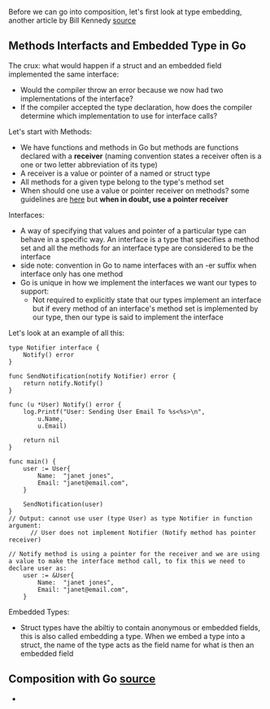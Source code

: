 Before we can go into composition, let's first look at type embedding, another article by Bill Kennedy [source](https://www.ardanlabs.com/blog/2014/05/methods-interfaces-and-embedded-types.html)

## Methods Interfacts and Embedded Type in Go
The crux: what would happen if a struct and an embedded field implemented the same interface:
* Would the compiler throw an error because we now had two implementations of the interface?
* If the compiler accepted the type declaration, how does the compiler determine which implementation to use for interface calls?

Let's start with Methods:
* We have functions and methods in Go but methods are functions declared with a **receiver** (naming convention states a receiver often is a one or two letter abbreviation of its type)
* A receiver is a value or pointer of a named or struct type
* All methods for a given type belong to the type's method set
* When should one use a value or pointer receiver on methods? some guidelines are [here](https://github.com/golang/go/wiki/CodeReviewComments#receiver-type) but **when in doubt, use a pointer receiver**

Interfaces:
* A way of specifying that values and pointer of a particular type can behave in a specific way. An interface is a type that specifies a method set and all the methods for an interface type are considered to be the interface
* side note: convention in Go to name interfaces with an -er suffix when interface only has one method
* Go is unique in how we implement the interfaces we want our types to support:
    * Not required to explicitly state that our types implement an interface but if every method of an interface's method set is implemented by our type, then our type is said to implement the interface

Let's look at an example of all this:
```golang
type Notifier interface {
    Notify() error
}

func SendNotification(notify Notifier) error {
    return notify.Notify()
}

func (u *User) Notify() error {
    log.Printf("User: Sending User Email To %s<%s>\n",
        u.Name,
        u.Email)

    return nil
}

func main() {
    user := User{
        Name:  "janet jones",
        Email: "janet@email.com",
    }

    SendNotification(user)
}
// Output: cannot use user (type User) as type Notifier in function argument:
      // User does not implement Notifier (Notify method has pointer receiver)

// Notify method is using a pointer for the receiver and we are using a value to make the interface method call, to fix this we need to declare user as:
    user := &User{
        Name:  "janet jones",
        Email: "janet@email.com",
    }
```

Embedded Types:
* Struct types have the abiltiy to contain anonymous or embedded fields, this is also called embedding a type. When we embed a type into a struct, the name of the type acts as the field name for what is then an embedded field

## Composition with Go [source](https://www.ardanlabs.com/blog/2015/09/composition-with-go.html)
* 